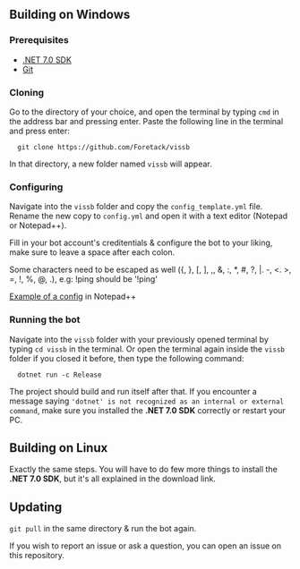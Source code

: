 
## Building on Windows

### Prerequisites
- [.NET 7.0 SDK](https://dotnet.microsoft.com/en-us/download)
- [Git](https://git-scm.com/downloads)



### Cloning

Go to the directory of your choice, and open the terminal by typing `cmd` in the address bar and pressing enter. Paste the following line in the terminal and press enter:

```
  git clone https://github.com/Foretack/vissb
```
In that directory, a new folder named `vissb` will appear. 

### Configuring
Navigate into the `vissb` folder and copy the `config_template.yml` file. Rename the new copy to `config.yml` and open it with a text editor (Notepad or Notepad++). 

Fill in your bot account's creditentials & configure the bot to your liking, make sure to leave a space after each colon. 

Some characters need to be escaped as well ({, }, [, ], ,, &, :, *, #, ?, |. -, <. >, =, !, %, @, \.), e.g: !ping should be '!ping'

[Example of a config](https://i.imgur.com/mdl8QUQ.png) in Notepad++

### Running the bot
Navigate into the `vissb` folder with your previously opened terminal by typing `cd vissb` in the terminal. Or open the terminal again inside the `vissb` folder if you closed it before, then type the following command:

```
  dotnet run -c Release
```

The project should build and run itself after that. If you encounter a message saying `'dotnet' is not recognized as an internal or external command`, make sure you installed the **.NET 7.0 SDK** correctly or restart your PC.

## Building on Linux
Exactly the same steps. You will have to do few more things to install the **.NET 7.0 SDK**, but it's all explained in the download link.

## Updating

`git pull` in the same directory & run the bot again.




If you wish to report an issue or ask a question, you can open an issue on this repository.
